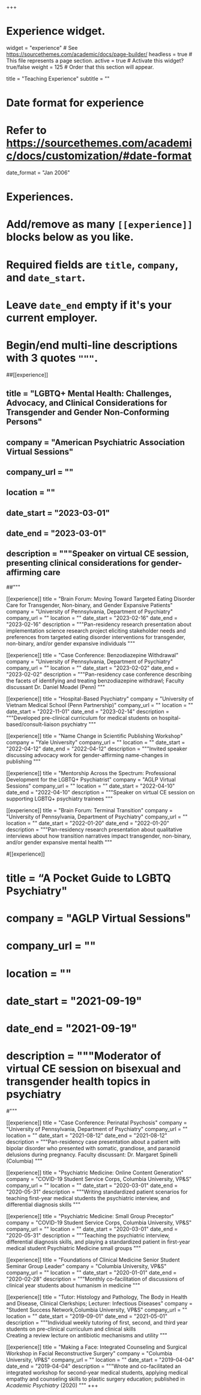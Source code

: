 +++
# Experience widget.
widget = "experience"  # See https://sourcethemes.com/academic/docs/page-builder/
headless = true  # This file represents a page section.
active = true  # Activate this widget? true/false
weight = 125  # Order that this section will appear.

title = "Teaching Experience"
subtitle = ""

# Date format for experience
#   Refer to https://sourcethemes.com/academic/docs/customization/#date-format
date_format = "Jan 2006"

# Experiences.
#   Add/remove as many `[[experience]]` blocks below as you like.
#   Required fields are `title`, `company`, and `date_start`.
#   Leave `date_end` empty if it's your current employer.
#   Begin/end multi-line descriptions with 3 quotes `"""`.

##[[experience]]
##  title = "LGBTQ+ Mental Health: Challenges, Advocacy, and Clinical Considerations for Transgender and Gender Non-Conforming Persons"
##  company = "American Psychiatric Association Virtual Sessions"
##  company_url = ""
##  location = ""
##  date_start = "2023-03-01"
##  date_end = "2023-03-01"
##  description = """Speaker on virtual CE session, presenting clinical considerations for gender-affirming care
##"""

[[experience]]
  title = "Brain Forum: Moving Toward Targeted Eating Disorder Care for Transgender, Non-binary, and Gender Expansive Patients"
  company = "University of Pennsylvania, Department of Psychiatry"
  company_url = ""
  location = ""
  date_start = "2023-02-16"
  date_end = "2023-02-16"
  description = """Pan-residency research presentation about implementation science research project eliciting stakeholder needs and preferences from targeted eating disorder interventions for transgender, non-binary, and/or gender expansive individuals 
"""

[[experience]]
  title = "Case Conference: Benzodiazepine Withdrawal"
  company = "University of Pennsylvania, Department of Psychiatry"
  company_url = ""
  location = ""
  date_start = "2023-02-02"
  date_end = "2023-02-02"
  description = """Pan-residency case conference describing the facets of identifying and treating benzodiazepine withdrawl; Faculty discussant Dr. Daniel Moadel (Penn)
"""

[[experience]]
  title = "Hospital-Based Psychiatry"
  company = "University of Vietnam Medical School (Penn Partnership)"
  company_url = ""
  location = ""
  date_start = "2022-11-01"
  date_end = "2023-02-14"
  description = """Developed pre-clinical curriculum for medical students on hospital-based/consult-liaison psychiatry
"""

[[experience]]
  title = "Name Change in Scientific Publishing Workshop"
  company = "Yale University"
  company_url = ""
  location = ""
  date_start = "2022-04-12"
  date_end = "2022-04-12"
  description = """Invited speaker discussing advocacy work for gender-affirming name-changes in publishing
"""

[[experience]]
  title = "Mentorship Across the Spectrum: Professional Development for the LGBTQ+ Psychiatrist"
  company = "AGLP Virtual Sessions"
  company_url = ""
  location = ""
  date_start = "2022-04-10"
  date_end = "2022-04-10"
  description = """Speaker on virtual CE session on supporting LGBTQ+ psychiatry trainees
"""

[[experience]]
  title = "Brain Forum: Terminal Transition"
  company = "University of Pennsylvania, Department of Psychiatry"
  company_url = ""
  location = ""
  date_start = "2022-01-20"
  date_end = "2022-01-20"
  description = """Pan-residency research presentation about qualitative interviews about how transition narratives impact transgender, non-binary, and/or gender expansive mental health
"""


#[[experience]]
#  title = “A Pocket Guide to LGBTQ Psychiatry"
#  company = "AGLP Virtual Sessions"
#  company_url = ""
#  location = ""
#  date_start = "2021-09-19"
#  date_end = "2021-09-19"
#  description = """Moderator of virtual CE session on bisexual and transgender health topics in psychiatry
#"""

[[experience]]
  title = "Case Conference: Perinatal Psychosis"
  company = "University of Pennsylvania, Department of Psychiatry"
  company_url = ""
  location = ""
  date_start = "2021-08-12"
  date_end = "2021-08-12"
  description = """Pan-residency case presentation about a patient with bipolar disorder who presented with somatic, grandiose, and paranoid delusions during pregnancy. Faculty discussant: Dr. Margaret Spinelli (Columbia)
"""


[[experience]]
  title = "Psychiatric Medicine: Online Content Generation"
  company = "COVID-19 Student Service Corps, Columbia University, VP&S"
  company_url = ""
  location = ""
  date_start = "2020-03-01"
  date_end = "2020-05-31"
  description = """Writing standardized patient scenarios for teaching first-year medical students the psychiatric interview, and differential diagnosis skills
  """

[[experience]]
  title = "Psychiatric Medicine: Small Group Preceptor"
  company = "COVID-19 Student Service Corps, Columbia University, VP&S"
  company_url = ""
  location = ""
  date_start = "2020-03-01"
  date_end = "2020-05-31"
  description = """Teaching the psychiatric interview, differential diagnosis skills, and playing a standardized patient in first-year medical student Psychiatric Medicine small groups
"""
  
  [[experience]]
  title = "Foundations of Clinical Medicine Senior Student Seminar Group Leader"
  company = "Columbia University, VP&S"
  company_url = ""
  location = ""
  date_start = "2020-01-01"
  date_end = "2020-02-28"
  description = """Monthly co-facilitation of discussions of clinical year students about humanism in medicine
  """
  
  [[experience]]
  title = "Tutor: Histology and Pathology, The Body in Health and Disease, Clinical Clerkships; Lecturer: Infectious Diseases"
  company = "Student Success Network,Columbia University, VP&S"
  company_url = ""
  location = ""
  date_start = "2019-09-01"
  date_end = "2021-05-01"
  description = """Individual weekly tutoring of first, second, and third year students on pre-clinical curriculum and clinical skills<br/>
Creating a review lecture on antibiotic mechanisms and utility
"""

  [[experience]]
  title = "Making a Face: Integrated Counseling and Surgical Workshop in Facial Reconstructive Surgery"
  company = "Columbia University, VP&S"
  company_url = ""
  location = ""
  date_start = "2019-04-04"
  date_end = "2019-04-04"
  description = """Wrote and co-facilitated an integrated workshop for second-year medical students, applying medical empathy and counseling skills to plastic surgery education; published in *Academic Psychiatry* (2020)
"""
+++
